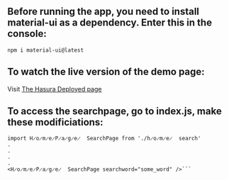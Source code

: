 Before running the app, you need to install material-ui as a dependency. Enter this in the console:
---
`npm i material-ui@latest`

To watch the live version of the demo page: 
---
Visit [The Hasura Deployed page](ui.jewel42.hasura-app.io)

To access the searchpage, go to index.js, make these modificiations:
---
```
import H̷o̷m̷e̷P̷a̷g̷e̷  SearchPage from './h̷o̷m̷e̷  search'
.
.
.
.
<H̷o̷m̷e̷P̷a̷g̷e̷  SearchPage searchword="some_word" />```
